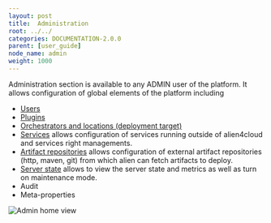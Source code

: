 ```yaml
---
layout: post
title:  Administration
root: ../../
categories: DOCUMENTATION-2.0.0
parent: [user_guide]
node_name: admin
weight: 1000
---
```


Administration section is available to any ADMIN user of the platform. It allows configuration of global elements of the platform including

* [Users](#/documentation/2.0.0/user_guide/user_management.html)
* [Plugins](#/documentation/2.0.0/user_guide/plugin_management.html)
* [Orchestrators and locations (deployment target)](#/documentation/2.0.0/user_guide/orchestrator_location_management.html)
* [Services](#/documentation/2.0.0/user_guide/services_management.html) allows configuration of services running outside of alien4cloud and services right managements.
* [Artifact repositories](#/documentation/2.0.0/user_guide/admin_artifact_repositories.html) allows configuration of external artifact repositories (http, maven, git) from which alien can fetch artifacts to deploy.
* [Server state](#/documentation/2.0.0/user_guide/admin_server_state.html) allows to view the server state and metrics as well as turn on maintenance mode.
* Audit
* Meta-properties

![Admin home view](../../images/2.0.0/user_guide/admin/admin_home.png)
